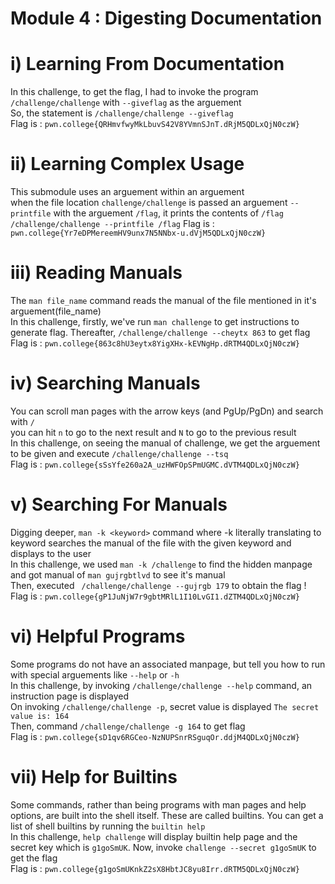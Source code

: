 # Module 4 : Digesting Documentation

# i) Learning From Documentation
In this challenge, to get the flag, I had to invoke the program `/challenge/challenge` with `--giveflag` as the arguement<br>
So, the statement is `/challenge/challenge --giveflag`<br>
Flag is : `pwn.college{QRHmvfwyMkLbuvS42V8YVmnSJnT.dRjM5QDLxQjN0czW}`

# ii) Learning Complex Usage
This submodule uses an arguement within an arguement <br>
when the file location `challenge/challenge` is passed an arguement `--printfile` with the arguement `/flag`, it prints the contents of `/flag` <br>
`/challenge/challenge --printfile /flag`
Flag is : `pwn.college{Yr7eDPMereemHV9unx7N5NNbx-u.dVjM5QDLxQjN0czW}`

# iii) Reading Manuals
The `man file_name` command reads the manual of the file mentioned in it's arguement(file_name) <br>
In this challenge, firstly, we've run `man challenge` to get instructions to generate flag. Thereafter, 
`/challenge/challenge --cheytx 863` to get flag <br>
Flag is : `pwn.college{863c8hU3eytx8YigXHx-kEVNgHp.dRTM4QDLxQjN0czW}`

# iv) Searching Manuals
You can scroll man pages with the arrow keys (and PgUp/PgDn) and search with `/` <br>
you can hit `n` to go to the next result and `N` to go to the previous result <br>
In this challenge, on seeing the manual of challenge, we get the arguement to be given and execute 
`/challenge/challenge --tsq` <br>
Flag is : `pwn.college{sSsYfe260a2A_uzHWFOpSPmUGMC.dVTM4QDLxQjN0czW}`

# v) Searching For Manuals
Digging deeper, `man -k <keyword>` command where -k literally translating to keyword searches the manual of the file with the given keyword and displays to the user <br>
In this challenge, we used `man -k /challenge` to find the hidden manpage and got manual of `man gujrgbtlvd` to see it's manual <br>
Then, executed ` /challenge/challenge --gujrgb 179` to obtain the flag ! <br>
Flag is : `pwn.college{gP1JuNjW7r9gbtMRlL1I10LvGI1.dZTM4QDLxQjN0czW}`

# vi) Helpful Programs
Some programs do not have an associated manpage, but tell you how to run with special arguements like `--help` or `-h` <br>
In this challenge, by invoking `/challenge/challenge --help` command, an instruction page is displayed <br>
On invoking `/challenge/challenge -p`, secret value is displayed `The secret value is: 164` <br>
Then, command `/challenge/challenge -g 164` to get flag <br> 
Flag is : `pwn.college{sD1qv6RGCeo-NzNUPSnrRSguqOr.ddjM4QDLxQjN0czW}`

# vii) Help for Builtins
Some commands, rather than being programs with man pages and help options, are built into the shell itself. These are called builtins. You can get a list of shell builtins by running the `builtin help` <br>
In this challenge, `help challenge` will display  builtin help page and the secret key which is `g1goSmUK`. Now, invoke `challenge --secret g1goSmUK` to get the flag <br>
Flag is : `pwn.college{g1goSmUKnkZ2sX8HbtJC8yu8Irr.dRTM5QDLxQjN0czW}`

